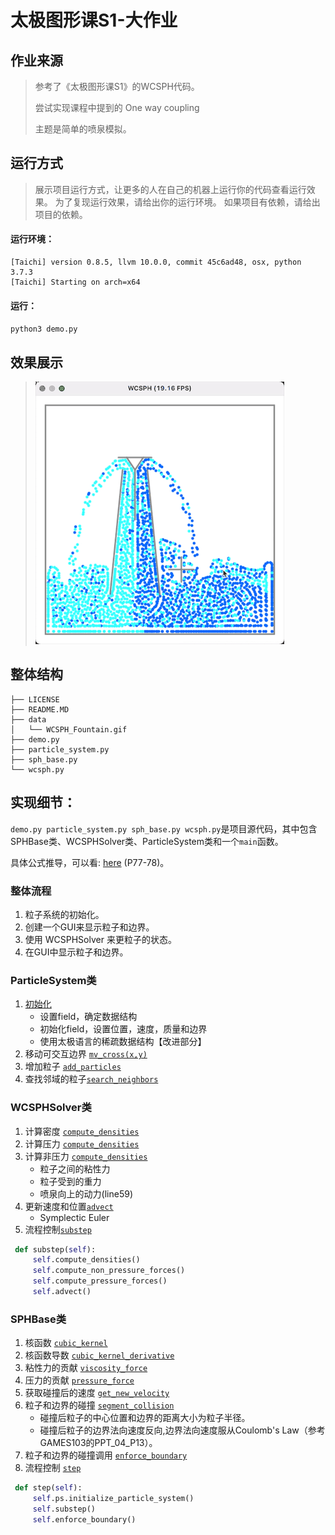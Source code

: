# 太极图形课S1-大作业

## 作业来源
> 参考了《太极图形课S1》的WCSPH代码。
> 
> 尝试实现课程中提到的 One way coupling
> 
> 主题是简单的喷泉模拟。

## 运行方式
> 展示项目运行方式，让更多的人在自己的机器上运行你的代码查看运行效果。
> 为了复现运行效果，请给出你的运行环境。
> 如果项目有依赖，请给出项目的依赖。
#### 运行环境：
```
[Taichi] version 0.8.5, llvm 10.0.0, commit 45c6ad48, osx, python 3.7.3
[Taichi] Starting on arch=x64
```

#### 运行：
`python3 demo.py`

## 效果展示
> ![fountain demo](./data/WCSPH_Fountain.gif)

## 整体结构
```
├── LICENSE
├── README.MD
├── data
│   └── WCSPH_Fountain.gif
├── demo.py
├── particle_system.py
├── sph_base.py
└── wcsph.py
```

## 实现细节：
`demo.py particle_system.py sph_base.py wcsph.py`是项目源代码，其中包含SPHBase类、WCSPHSolver类、ParticleSystem类和一个`main`函数。

具体公式推导，可以看: [here](https://github.com/taichiCourse01/taichiCourse01/blob/main/material/10_fluid_lagrangian.pdf) (P77-78)。

### 整体流程
1. 粒子系统的初始化。
2. 创建一个GUI来显示粒子和边界。
3. 使用 WCSPHSolver 来更粒子的状态。
4. 在GUI中显示粒子和边界。


### ParticleSystem类
1. [初始化](hhttps://github.com/kphmd/WCSPH_Fountain/blob/master/particle_system.py#L8)
   - 设置field，确定数据结构
   - 初始化field，设置位置，速度，质量和边界
   - 使用太极语言的稀疏数据结构【改进部分】
2. 移动可交互边界 [`mv_cross(x,y)`](https://github.com/kphmd/WCSPH_Fountain/blob/master/particle_system.py#L946)
3. 增加粒子 [`add_particles`](https://github.com/kphmd/WCSPH_Fountain/blob/master/particle_system.py#L120)
4. 查找邻域的粒子[`search_neighbors`](https://github.com/kphmd/WCSPH_Fountain/blob/master/particle_system.py#L173)

### WCSPHSolver类
1. 计算密度 [`compute_densities`](https://github.com/kphmd/WCSPH_Fountain/blob/master/wcsph.py#L16)
2. 计算压力 [`compute_densities`](https://github.com/kphmd/WCSPH_Fountain/blob/master/wcsph.py#L27)
3. 计算非压力 [`compute_densities`](https://github.com/kphmd/WCSPH_Fountain/blob/master/wcsph.py#L43)
   - 粒子之间的粘性力
   - 粒子受到的重力
   - 喷泉向上的动力(line59)
4. 更新速度和位置[`advect`](https://github.com/kphmd/WCSPH_Fountain/blob/master/wcsph.py#L64)
   - Symplectic Euler
5. 流程控制[`substep`](https://github.com/kphmd/WCSPH_Fountain/blob/master/wcsph.py#L76)
``` python
 def substep(self):
     self.compute_densities()
     self.compute_non_pressure_forces()
     self.compute_pressure_forces()
     self.advect()
```


### SPHBase类
1. 核函数 [`cubic_kernel`](https://github.com/kphmd/WCSPH_Fountain/blob/master/sph_base.py#L21)
2. 核函数导数 [`cubic_kernel_derivative`](https://github.com/kphmd/WCSPH_Fountain/blob/master/sph_base.py#L43)
3. 粘性力的贡献 [`viscosity_force`](https://github.com/kphmd/WCSPH_Fountain/blob/master/sph_base.py#L68)
4. 压力的贡献 [`pressure_force`](https://github.com/kphmd/WCSPH_Fountain/blob/master/sph_base.py#L78)
5. 获取碰撞后的速度 [`get_new_velocity`](https://github.com/kphmd/WCSPH_Fountain/blob/master/sph_base.py#L89)
6. 粒子和边界的碰撞 [`segment_collision`](https://github.com/kphmd/WCSPH_Fountain/blob/master/sph_base.py#L102)
   - 碰撞后粒子的中心位置和边界的距离大小为粒子半径。
   - 碰撞后粒子的边界法向速度反向,边界法向速度服从Coulomb's Law（参考GAMES103的PPT_04_P13）。
7. 粒子和边界的碰撞调用 [`enforce_boundary`](https://github.com/kphmd/WCSPH_Fountain/blob/master/sph_base.py#L153)
8. 流程控制 [`step`](https://github.com/kphmd/WCSPH_Fountain/blob/master/sph_base.py#L160)
``` python
 def step(self):
     self.ps.initialize_particle_system()
     self.substep()
     self.enforce_boundary()
```


